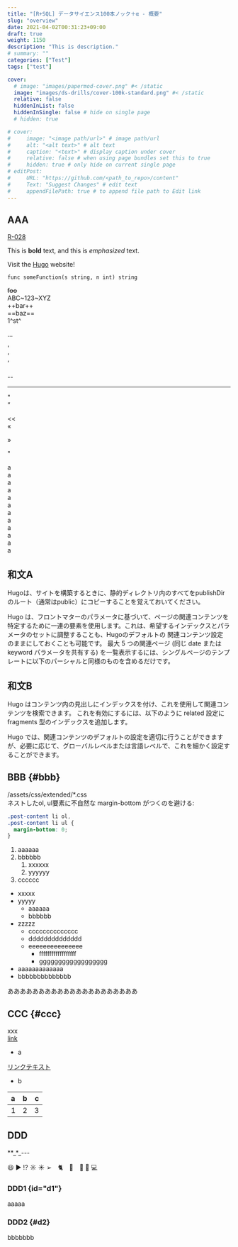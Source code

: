 ```yaml
---
title: "[R+SQL] データサイエンス100本ノック＋α - 概要"
slug: "overview"
date: 2021-04-02T00:31:23+09:00
draft: true
weight: 1150
description: "This is description."
# summary: ""
categories: ["Test"]
tags: ["test"]

cover:
  # image: "images/papermod-cover.png" #< /static
  image: "images/ds-drills/cover-100k-standard.png" #< /static
  relative: false
  hiddenInList: false
  hiddenInSingle: false # hide on single page
  # hidden: true

# cover:
#     image: "<image path/url>" # image path/url
#     alt: "<alt text>" # alt text
#     caption: "<text>" # display caption under cover
#     relative: false # when using page bundles set this to true
#     hidden: true # only hide on current single page
# editPost:
#     URL: "https://github.com/<path_to_repo>/content"
#     Text: "Suggest Changes" # edit text
#     appendFilePath: true # to append file path to Edit link
---
```


## AAA

<a href="../test/standard/r-028" target="_blank" rel="noopener noreferrer">R-028</a>

This is **bold** text, and this is *emphasized* text.

Visit the [Hugo](https://gohugo.io) website!

```text
func someFunction(s string, n int) string
```

~~foo~~  
ABC~123~XYZ  
++bar++  
==baz==  
1^st^  

...  

'  
‘  
’  

--  

---

"  
”  

<<  
«  

>>  
»  

"  



a  
a  
a  
a  
a  
a  
a  
a  
a  
a  
a  
a

## 和文A

Hugoは、サイトを構築するときに、静的ディレクトリ内のすべてをpublishDirのルート（通常はpublic）にコピーすることを覚えておいてください。

Hugo は、フロントマターのパラメータに基づいて、ページの関連コンテンツを特定するために一連の要素を使用します。これは、希望するインデックスとパラメータのセットに調整することも、Hugoのデフォルトの 関連コンテンツ設定 のままにしておくことも可能です。
最大 5 つの関連ページ (同じ date または keyword パラメータを共有する) を一覧表示するには、シングルページのテンプレートに以下のパーシャルと同様のものを含めるだけです。

## 和文B

Hugo はコンテンツ内の見出しにインデックスを付け、これを使用して関連コンテンツを検索できます。 これを有効にするには、以下のように related 設定に fragments 型のインデックスを追加します。  

Hugo では、関連コンテンツのデフォルトの設定を適切に行うことができますが、必要に応じて、グローバルレベルまたは言語レベルで、これを細かく設定することができます。

## BBB {#bbb}

/assets/css/extended/*.css  
ネストしたol, ul要素に不自然な margin-bottom がつくのを避ける: 
```css
.post-content li ol,
.post-content li ul {
  margin-bottom: 0;
}
```

1. aaaaaa
2. bbbbbb
   1. xxxxxx
   2. yyyyyy
3. cccccc

- xxxxx
- yyyyy
  - aaaaaa
  - bbbbbb
- zzzzz
  - cccccccccccccc
  - dddddddddddddd
  - eeeeeeeeeeeeeee
    - ffffffffffffffffff
    - gggggggggggggggggg
- aaaaaaaaaaaaa
- bbbbbbbbbbbbbb

あああああああああああああああああああああ

## CCC {#ccc}

xxx  
[link](https://adityatelange.github.io/hugo-PaperMod/posts/papermod/papermod-installation/)

* a  

<a href="https://adityatelange.github.io/hugo-PaperMod/posts/papermod/papermod-installation/" target="_blank">リンクテキスト</a>

* b  

| a    |   b   |    c |
| :--- | :---: | ---: |
| 1    |   2   |    3 |

## DDD

\*\*\_\*\_\-\-\-

😃 ▶︎ ⁉︎ ☼ ☀︎ ➢　🐈　🍎　🥎 🚙 💻 

### DDD1 {id="d1"}

aaaaa

### DDD2 {#d2}

bbbbbbb

